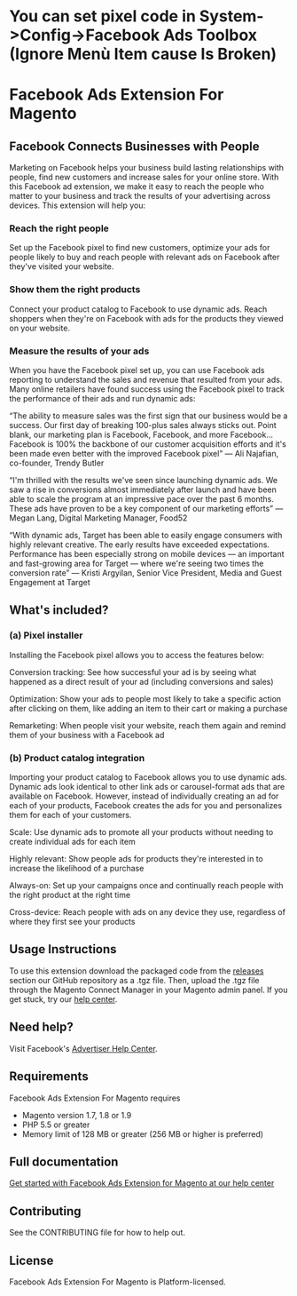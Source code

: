 # You can set pixel code in System->Config->Facebook Ads Toolbox (Ignore Menù Item cause Is Broken)

# Facebook Ads Extension For Magento

## Facebook Connects Businesses with People

Marketing on Facebook helps your business build lasting relationships with people, find new customers and increase sales for your online store. With this Facebook ad extension, we make it easy to reach the people who matter to your business and track the results of your advertising across devices. This extension will help you:

### Reach the right people
Set up the Facebook pixel to find new customers, optimize your ads for people likely to buy and reach people with relevant ads on Facebook after they've visited your website.

### Show them the right products
Connect your product catalog to Facebook to use dynamic ads. Reach shoppers when they're on Facebook with ads for the products they viewed on your website.

### Measure the results of your ads
When you have the Facebook pixel set up, you can use Facebook ads reporting to understand the sales and revenue that resulted from your ads.
Many online retailers have found success using the Facebook pixel to track the performance of their ads and run dynamic ads:

“The ability to measure sales was the first sign that our business would be a success. Our first day of breaking 100-plus sales always sticks out. Point blank, our marketing plan is Facebook, Facebook, and more Facebook... Facebook is 100% the backbone of our customer acquisition efforts and it's been made even better with the improved Facebook pixel” — Ali Najafian, co-founder, Trendy Butler

“I'm thrilled with the results we've seen since launching dynamic ads. We saw a rise in conversions almost immediately after launch and have been able to scale the program at an impressive pace over the past 6 months. These ads have proven to be a key component of our marketing efforts” — Megan Lang, Digital Marketing Manager, Food52

“With dynamic ads, Target has been able to easily engage consumers with highly relevant creative. The early results have exceeded expectations. Performance has been especially strong on mobile devices — an important and fast-growing area for Target — where we're seeing two times the conversion rate” — Kristi Argyilan, Senior Vice President, Media and Guest Engagement at Target

## What's included?

### (a) Pixel installer
Installing the Facebook pixel allows you to access the features below:

Conversion tracking: See how successful your ad is by seeing what happened as a direct result of your ad (including conversions and sales)

Optimization: Show your ads to people most likely to take a specific action after clicking on them, like adding an item to their cart or making a purchase

Remarketing: When people visit your website, reach them again and remind them of your business with a Facebook ad

### (b) Product catalog integration
Importing your product catalog to Facebook allows you to use dynamic ads. Dynamic ads look identical to other link ads or carousel-format ads that are available on Facebook. However, instead of individually creating an ad for each of your products, Facebook creates the ads for you and personalizes them for each of your customers.

Scale: Use dynamic ads to promote all your products without needing to create individual ads for each item

Highly relevant: Show people ads for products they're interested in to increase the likelihood of a purchase

Always-on: Set up your campaigns once and continually reach people with the right product at the right time

Cross-device: Reach people with ads on any device they use, regardless of where they first see your products


## Usage Instructions

To use this extension download the packaged code from the [releases](../../releases/latest) section our GitHub repository as a .tgz file.
Then, upload the .tgz file through the Magento Connect Manager in your Magento admin panel.
If you get stuck, try our [help center](https://www.facebook.com/business/help/532749253576163).

## Need help?

Visit Facebook's [Advertiser Help Center](https://www.facebook.com/business/help/532749253576163).

## Requirements

Facebook Ads Extension For Magento requires
* Magento version 1.7, 1.8 or 1.9
* PHP 5.5 or greater
* Memory limit of 128 MB or greater (256 MB or higher is preferred)

## Full documentation

[Get started with Facebook Ads Extension for Magento at our help center](https://www.facebook.com/business/help/532749253576163)

## Contributing

See the CONTRIBUTING file for how to help out.

## License

Facebook Ads Extension For Magento is Platform-licensed.
